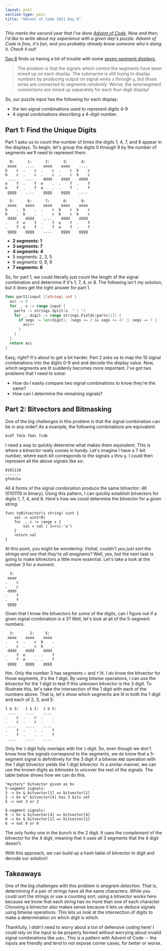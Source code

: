 ```yaml
---
layout: post
section-type: post
title: "Advent of Code 2021 Day 8"
---
```


_This marks the second year that I've done [Advent of Code](https://adventofcode.com). Now and then, I'd like to write about my experience with a given day's puzzle. Advent of Code is free, it's fun, and you probably already know someone who's doing it. Check it out!_

[Day 8](https://adventofcode.com/2021/day/8) finds us having a bit of trouble with some [seven-segment displays](https://en.wikipedia.org/wiki/Seven-segment_display),

> The problem is that the signals which control the segments have been mixed up on each display. The submarine is still trying to display numbers by producing output on signal wires `a` through `g`, but those wires are connected to segments *randomly*. Worse, the wire/segment connections are mixed up separately for each four-digit display!

So, our puzzle input has the following for each display:

* the ten signal combinations used to represent digits 4-9
* 4 signal combinations describing a 4-digit number.

## Part 1: Find the Unique Digits

Part 1 asks us to count the number of times the digits 1, 4, 7, and 8 appear in the displays. To begin, let's group the digits 0 through 9 by the number of segments we'll need to represent them.

```
  0:      1:      2:      3:      4:
 aaaa    ....    aaaa    aaaa    ....
b    c  .    c  .    c  .    c  b    c
b    c  .    c  .    c  .    c  b    c
 ....    ....    dddd    dddd    dddd
e    f  .    f  e    .  .    f  .    f
e    f  .    f  e    .  .    f  .    f
 gggg    ....    gggg    gggg    ....

  5:      6:      7:      8:      9:
 aaaa    aaaa    aaaa    aaaa    aaaa
b    .  b    .  .    c  b    c  b    c
b    .  b    .  .    c  b    c  b    c
 dddd    dddd    ....    dddd    dddd
.    f  e    f  .    f  e    f  .    f
.    f  e    f  .    f  e    f  .    f
 gggg    gggg    ....    gggg    gggg
```

* **2 segments: 1**
* **3 segments: 7**
* **4 segments: 4**
* 5 segments: 2, 3, 5
* 6 segments: 0, 6, 9
* **7 segments: 8**

So, for part 1, we could literally just count the length of the signal combination and determine if it's 1, 7, 4, or 8. The following isn't my solution, but it does get the right answer for part 1.

```go
func part1(input []string) int {
  acc := 0
  for _, s := range input {
    parts := strings.Split(s, " | ")
    for _, digit := range strings.Fields(parts[1]) {
      if segs := len(digit); (segs >= 2 && segs <= 4) || segs == 7 {
        acc++
      }
    }
  }
  return acc
}
```

Easy, right? It's about to get a bit harder. Part 2 asks us to map the 10 signal combinations into the digits 0-9 and and decode the display value. Now, _which_ segments are lit suddenly becomes more important. I've got two problems that I need to solve:

* How do I easily compare two signal combinations to know they're the same?
* How can I determine the remaining signals?

## Part 2: Bitvectors and Bitmasking

One of the big challenges in this problem is that the signal combination can be in any order! As a example, the following combinations are equivalent:

```
bcdf fdcb fbdc fcdb
```

I need a way to quickly determine what makes them equivalent. This is where a _bitvector_ really comes in handy. Let's imagine I have a 7-bit number, where each bit corresponds to the signals `a` thru `g`. I could then represent all the above signals like so:

```
0101110
-------
gfedcba
```

All 4 forms of the signal combination produce the same bitvector: 46 (0101110 in binary). Using this pattern, I can quickly establish bitvectors for digits 1, 7, 4, and 8. Here's how we could determine the bitvector for a given string:

```
func toBitvector(s string) uint {
	val := uint(0)
	for _, c := range s {
		val = val | 1<<(c-'a')
	}
	return val
}
```

At this point, you might be wondering: _Vishal, couldn't you just sort the strings and see that they're all anagrams?_ Well, yes, but the next task is going to make bitvectors a little more essential. Let's take a look at the number 3 for a moment.

```
  3:  
 aaaa 
.    c
.    c
 dddd 
.    f
.    f
 gggg 
```

Given that I know the bitvectors for _some_ of the digits, can I figure out if a given signal combination is a 3? Well, let's look at all of the 5-segment numbers. 

```
  3:       2:     5:  
 aaaa    aaaa    aaaa 
.    c  .    c  b    .
.    c  .    c  b    .
 dddd    dddd    dddd 
.    f  e    .  .    f
.    f  e    .  .    f
 gggg    gggg    gggg 
```

Hm. Only the number 3 has segments `c` and `f` lit. I _do_ know the bitvector for those segments, it's the 1 digit. By using bitwise operations, I can use the bitvector for the 1 digit to test if this unknown bitvector is the 3 digit. To lllustrate this, let's take the intersection of the 1 digit with each of the numbers above. That is, let's show which segments are lit in both the 1 digit and each of 2, 3, and 5:

```
1 & 3:   1 & 2:  1 & 5:  
 ....    ....    .... 
.    c  .    c  .    .
.    c  .    c  .    .
 ....    ....    .... 
.    f  .    .  .    f
.    f  .    .  .    f
 ....    ....    .... 
```

Only the `3` digit fully overlaps with the `1` digit. So, even though we don't know how the signals correspond to the segments, we do know that a 5-segment signal is definitively for the 3 digit if a bitwise `AND` operation with the 1 digit bitvector yields the 1 digit bitvector. In a similar manner, we can use the known digits as _bitmasks_ to uncover the rest of the signals. The table below shows how we can do this.

```
"mystery" bitvector given as bv
5-segment signals:
3 -> bv & bitvector[1] == bitvector[1]
2 -> bv &^ bitvector[4] has 3 bits set
5 -> not 3 or 2

6-segment signals:
9 -> bv & bitvector[4] == bitvector[4]
0 -> bv & bitvector[1] == bitvector[1]
6 -> not 9 or 0
```

The only funky one in the bunch is the 2 digit. It uses the _complement_ of the bitvector for the 4 digit, meaning that it uses all 3 segments that the 4 digit doesn't. 

With this approach, we can build up a hash table of bitvector to digit and decode our solution!

## Takeaways

One of the big challenges with this problem is *anagram detection*. That is, determining if a pair of strings have all the same characters. While you could sort the strings or use a counting sort, using a bitvector works here because we know that each string has no more than one of each character. Choosing a bitvector also makes sense because it lets us deduce signals using bitwise operations. This lets us look at the intersection of digits to make a determination on which digit is which.

Thankfully, I didn't need to worry about a ton of defensive coding here! I could rely on the input to be properly formed without worrying about invalid signal combinations like `aabc`. This is a pattern with Advent of Code -- the inputs are friendly and tend to not expose corner cases, for better or worse.